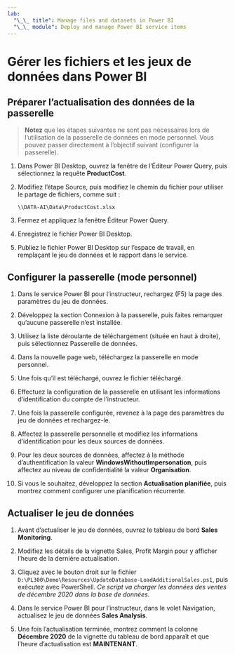 ```yaml
---
lab:
  "\_\_ title": Manage files and datasets in Power BI
  "\_\_ module": Deploy and manage Power BI service items
---
```

# Gérer les fichiers et les jeux de données dans Power BI

## Préparer l’actualisation des données de la passerelle

> **Notez** que les étapes suivantes ne sont pas nécessaires lors de l’utilisation de la passerelle de données en mode personnel. Vous pouvez passer directement à l’objectif suivant (configurer la passerelle).

1. Dans Power BI Desktop, ouvrez la fenêtre de l’Éditeur Power Query, puis sélectionnez la requête **ProductCost**.

1. Modifiez l’étape Source, puis modifiez le chemin du fichier pour utiliser le partage de fichiers, comme suit :

    `\\DATA-AI\Data\ProductCost.xlsx`

1. Fermez et appliquez la fenêtre Éditeur Power Query.

1. Enregistrez le fichier Power BI Desktop.

1. Publiez le fichier Power BI Desktop sur l’espace de travail, en remplaçant le jeu de données et le rapport dans le service.

## Configurer la passerelle (mode personnel)

1. Dans le service Power BI pour l’instructeur, rechargez (F5) la page des paramètres du jeu de données.

1. Développez la section Connexion à la passerelle, puis faites remarquer qu’aucune passerelle n’est installée.

1. Utilisez la liste déroulante de téléchargement (située en haut à droite), puis sélectionnez Passerelle de données.

1. Dans la nouvelle page web, téléchargez la passerelle en mode personnel.

1. Une fois qu’il est téléchargé, ouvrez le fichier téléchargé.

1. Effectuez la configuration de la passerelle en utilisant les informations d’identification du compte de l’instructeur.

1. Une fois la passerelle configurée, revenez à la page des paramètres du jeu de données et rechargez-le.

1. Affectez la passerelle personnelle et modifiez les informations d’identification pour les deux sources de données.

1. Pour les deux sources de données, affectez à la méthode d’authentification la valeur **WindowsWithoutImpersonation**, puis affectez au niveau de confidentialité la valeur **Organisation**.

1. Si vous le souhaitez, développez la section **Actualisation planifiée**, puis montrez comment configurer une planification récurrente.

## Actualiser le jeu de données

1. Avant d’actualiser le jeu de données, ouvrez le tableau de bord **Sales Monitoring**.

1. Modifiez les détails de la vignette Sales, Profit Margin pour y afficher l’heure de la dernière actualisation.

1. Cliquez avec le bouton droit sur le fichier `D:\PL300\Demo\Resources\UpdateDatabase-LoadAdditionalSales.ps1`, puis exécutez avec PowerShell. *Ce script va charger les données des ventes de décembre 2020 dans la base de données.*

1. Dans le service Power BI pour l’instructeur, dans le volet Navigation, actualisez le jeu de données **Sales Analysis**.

1. Une fois l’actualisation terminée, montrez comment la colonne **Décembre 2020** de la vignette du tableau de bord apparaît et que l’heure d’actualisation est **MAINTENANT**.

